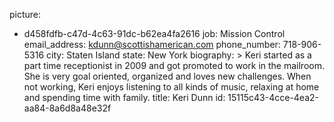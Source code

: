 picture:
  - d458fdfb-c47d-4c63-91dc-b62ea4fa2616
job: Mission Control
email_address: kdunn@scottishamerican.com
phone_number: 718-906-5316
city: Staten Island
state: New York
biography: >
  Keri started as a part time receptionist in 2009 and got promoted to work in the mailroom. She is
  very goal oriented, organized and loves new challenges. When not working, Keri enjoys listening to
  all kinds of music, relaxing at home and spending time with family.
title: Keri Dunn
id: 15115c43-4cce-4ea2-aa84-8a6d8a48e32f
